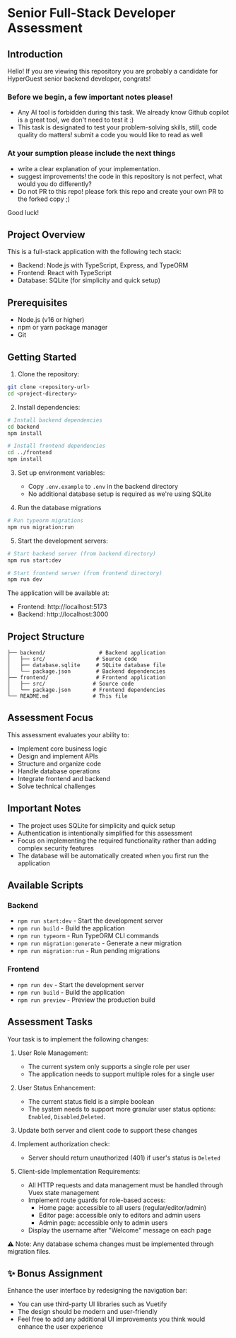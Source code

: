 # Senior Full-Stack Developer Assessment

## Introduction

Hello! If you are viewing this repository you are probably a candidate for HyperGuest senior backend developer, congrats!

### Before we begin, a few important notes please!

- Any AI tool is forbidden during this task. We already know Github copilot is a great tool, we don't need to test it :)
- This task is designated to test your problem-solving skills, still, code quality do matters! submit a code you would like to read as well

### At your sumption please include the next things

- write a clear explanation of your implementation.
- suggest improvements! the code in this repository is not perfect, what would you do differently?
- Do not PR to this repo! please fork this repo and create your own PR to the forked copy ;)

Good luck!

## Project Overview

This is a full-stack application with the following tech stack:

- Backend: Node.js with TypeScript, Express, and TypeORM
- Frontend: React with TypeScript
- Database: SQLite (for simplicity and quick setup)

## Prerequisites

- Node.js (v16 or higher)
- npm or yarn package manager
- Git

## Getting Started

1. Clone the repository:

```bash
git clone <repository-url>
cd <project-directory>
```

2. Install dependencies:

```bash
# Install backend dependencies
cd backend
npm install

# Install frontend dependencies
cd ../frontend
npm install
```

3. Set up environment variables:

   - Copy `.env.example` to `.env` in the backend directory
   - No additional database setup is required as we're using SQLite

4. Run the database migrations

```bash
# Run typeorm migrations
npm run migration:run
```

5. Start the development servers:

```bash
# Start backend server (from backend directory)
npm run start:dev

# Start frontend server (from frontend directory)
npm run dev
```

The application will be available at:

- Frontend: http://localhost:5173
- Backend: http://localhost:3000

## Project Structure

```
├── backend/                 # Backend application
│   ├── src/                # Source code
│   ├── database.sqlite     # SQLite database file
│   └── package.json        # Backend dependencies
├── frontend/               # Frontend application
│   ├── src/               # Source code
│   └── package.json       # Frontend dependencies
└── README.md              # This file
```

## Assessment Focus

This assessment evaluates your ability to:

- Implement core business logic
- Design and implement APIs
- Structure and organize code
- Handle database operations
- Integrate frontend and backend
- Solve technical challenges

## Important Notes

- The project uses SQLite for simplicity and quick setup
- Authentication is intentionally simplified for this assessment
- Focus on implementing the required functionality rather than adding complex security features
- The database will be automatically created when you first run the application

## Available Scripts

### Backend

- `npm run start:dev` - Start the development server
- `npm run build` - Build the application
- `npm run typeorm` - Run TypeORM CLI commands
- `npm run migration:generate` - Generate a new migration
- `npm run migration:run` - Run pending migrations

### Frontend

- `npm run dev` - Start the development server
- `npm run build` - Build the application
- `npm run preview` - Preview the production build

## Assessment Tasks

Your task is to implement the following changes:

1. User Role Management:

   - The current system only supports a single role per user
   - The application needs to support multiple roles for a single user

2. User Status Enhancement:

   - The current status field is a simple boolean
   - The system needs to support more granular user status options: `Enabled`, `Disabled`,`Deleted`.

3. Update both server and client code to support these changes

4. Implement authorization check:

   - Server should return unauthorized (401) if user's status is `Deleted`

5. Client-side Implementation Requirements:
   - All HTTP requests and data management must be handled through Vuex state management
   - Implement route guards for role-based access:
     - Home page: accessible to all users (regular/editor/admin)
     - Editor page: accessible only to editors and admin users
     - Admin page: accessible only to admin users
   - Display the username after "Welcome" message on each page

⚠️ Note: Any database schema changes must be implemented through migration files.

## ✨ Bonus Assignment

Enhance the user interface by redesigning the navigation bar:

- You can use third-party UI libraries such as Vuetify
- The design should be modern and user-friendly
- Feel free to add any additional UI improvements you think would enhance the user experience
